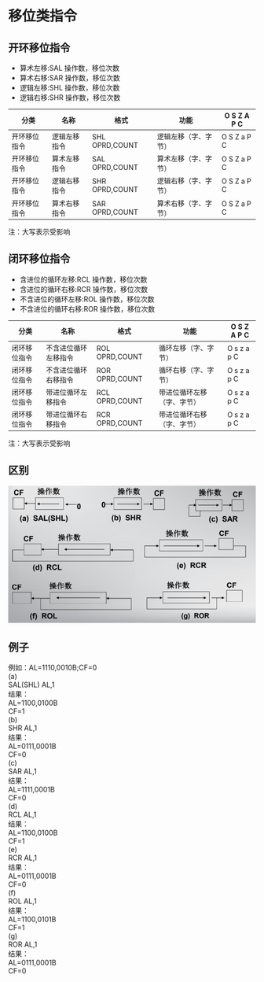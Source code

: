 # 移位类指令
## 开环移位指令
* 算术左移:SAL    操作数，移位次数  
* 算术右移:SAR    操作数，移位次数  
* 逻辑左移:SHL    操作数，移位次数  
* 逻辑右移:SHR    操作数，移位次数 

|分类|名称|格式|功能|O S Z A P C|
|----|----|----|----|----|
|开环移位指令|逻辑左移指令|SHL OPRD,COUNT|逻辑左移（字、字节）|O S Z a P C|
|开环移位指令|算术左移指令|SAL OPRD,COUNT|算术左移（字、字节）|O S Z a P C|
|开环移位指令|逻辑右移指令|SHR OPRD,COUNT|逻辑右移（字、字节）|O S Z a P C|
|开环移位指令|算术右移指令|SAR OPRD,COUNT|算术右移（字、字节）|O S Z a P C|

注：大写表示受影响  
## 闭环移位指令
* 含进位的循环左移:RCL    操作数，移位次数  
* 含进位的循环右移:RCR    操作数，移位次数  
* 不含进位的循环左移:ROL    操作数，移位次数  
* 不含进位的循环右移:ROR    操作数，移位次数  

|分类|名称|格式|功能|O S Z A P C|
|----|----|----|----|----|
|闭环移位指令|不含进位循环左移指令|ROL OPRD,COUNT|循环左移（字、字节）|O s z a p C|
|闭环移位指令|不含进位循环右移指令|ROR OPRD,COUNT|循环右移（字、字节）|O s z a p C|
|闭环移位指令|带进位循环左移指令|RCL OPRD,COUNT|带进位循环左移（字、字节）|O s z a p C|
|闭环移位指令|带进位循环右移指令|RCR OPRD,COUNT|带进位循环右移（字、字节）|O s z a p C|

注：大写表示受影响  
## 区别  
![区别](https://github.com/fengjijiao/assembly-code/raw/master/basic/Shift-class-instruction/difference.png)
## 例子
例如：AL=1110,0010B;CF=0  
(a)  
SAL(SHL) AL,1  
结果：  
AL=1100,0100B  
CF=1  
(b)  
SHR AL,1  
结果：  
AL=0111,0001B  
CF=0  
(c)  
SAR AL,1  
结果：  
AL=1111,0001B  
CF=0  
(d)  
RCL AL,1  
结果：  
AL=1100,0100B  
CF=1  
(e)  
RCR AL,1  
结果：  
AL=0111,0001B  
CF=0  
(f)  
ROL AL,1  
结果：  
AL=1100,0101B  
CF=1  
(g)  
ROR AL,1  
结果：  
AL=0111,0001B  
CF=0  

